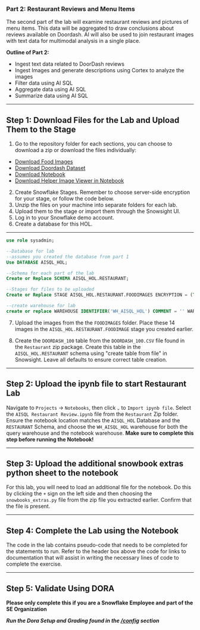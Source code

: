 ### Part 2: Restaurant Reviews and Menu Items

The second part of the lab will examine restaurant reviews and pictures of menu items. This data will be aggregated to draw conclusions about reviews available on Doordash. AI will also be used to join restaurant images with text data for multimodal analysis in a single place.

**Outline of Part 2:**

  * Ingest text data related to DoorDash reviews
  * Ingest Images and generate descriptions using Cortex to analyze the images
  * Filter data using AI SQL
  * Aggregate data using AI SQL
  * Summarize data using AI SQL

  ---
  ## Step 1: Download Files for the Lab and Upload Them to the Stage

1.  Go to the repository folder for each sections, you can choose to download a zip or download the files individually:
* [Download Food Images](/data/AISQL%20Resturant%20Review/Food%20Images)
* [Download Doordash Dataset](/data/AISQL%20Resturant%20Review/Datasets/)
* [Download Notebook](/notebooks/AISQL%20Resturant%20Review.ipynb)
* [Download Helper Image Viewer in Notebook](/data/AISQL%20Resturant%20Review/Extras/)
2.  Create Snowflake Stages. Remember to choose server-side encryption for your stage, or follow the code below.
3.  Unzip the files on your machine into separate folders for each lab.
4.  Upload them to the stage or import them through the Snowsight UI.
5.  Log in to your Snowflake demo account.
6.  Create a database for this HOL.
---
```sql
use role sysadmin;

--Database for lab
--assumes you created the database from part 1
Use DATABASE AISQL_HOL;

--Schema for each part of the lab
Create or Replace SCHEMA AISQL_HOL.RESTAURANT;

--Stages for files to be uploaded
Create or Replace STAGE AISQL_HOL.RESTAURANT.FOODIMAGES ENCRYPTION = (TYPE = 'SNOWFLAKE_SSE');

--create warehouse for lab
create or replace WAREHOUSE IDENTIFIER('WH_AISQL_HOL') COMMENT = '' WAREHOUSE_SIZE = 'xsmall' AUTO_RESUME = true AUTO_SUSPEND = 300 ENABLE_QUERY_ACCELERATION = false WAREHOUSE_TYPE = 'STANDARD' MIN_CLUSTER_COUNT = 1 MAX_CLUSTER_COUNT = 1 SCALING_POLICY = 'STANDARD';
```
7.  Upload the images from the the `FOODIMAGES` folder. Place these 14 images in the `AISQL_HOL.RESTAURANT.FOODIMAGE` stage you created earlier.

8.  Create the `DOORDASH_100` table from the `DOORDASH_100.CSV` file found in the `Restaurant` zip package. Create this table in the `AISQL_HOL.RESTAURANT` schema using "create table from file" in Snowsight. Leave all defaults to ensure correct table creation.

---
## Step 2: Upload the ipynb file to start Restaurant Lab

Navigate to `Projects` → `Notebooks`, then click `⌄` to `Import ipynb file`. Select the `AISQL Restaurant Review.ipynb` file from the `Restaurant` Zip folder. Ensure the notebook location matches the `AISQL_HOL` Database and the `RESTAURANT` Schema, and choose the `WH_AISQL_HOL` warehouse for both the query warehouse and the notebook warehouse. **Make sure to complete this step before running the Notebook\!**

---

## Step 3: Upload the additional snowbook extras python sheet to the notebook

For this lab, you will need to load an additional file for the notebook. Do this by clicking the `+` sign on the left side and then choosing the `snowbooks_extras.py` file from the zip file you extracted earlier. Confirm that the file is present.

---

## Step 4: Complete the Lab using the Notebook

The code in the lab contains pseudo-code that needs to be completed for the statements to run. Refer to the header box above the code for links to documentation that will assist in writing the necessary lines of code to complete the exercise.

---

## Step 5: Validate Using DORA

**Please only complete this if you are a Snowflake Employee and part of the SE Organization**

***Run the Dora Setup and Grading found in the [/config](/config/) section***

